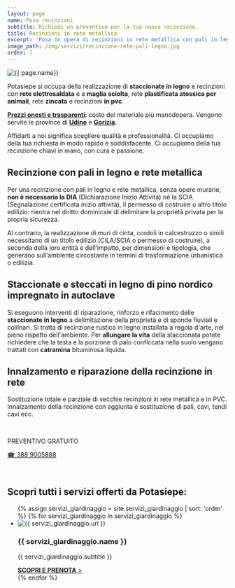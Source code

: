 ```yaml
---
layout: page
name: Posa recinzioni
subtitle: Richiedi un preventivo per la tua nuova recinzione.
title: Recinzioni in rete metallica
excerpt: 'Posa in opera di recinzioni in rete metallica con pali in legno o ferro, rete plastificata atossica per animali, zincata, elettrosaldata. Udine e Gorizia.'
image_path: /img/servizi/recinzione-rete-pali-legno.jpg
order: 7
---
```

<img src="{{ page.image_path }}" alt="{{ page.name}}" title="{{ page.name }}"/>

Potasiepe si occupa della realizzazione di **staccionate in legno** e recinzioni con **rete elettrosaldata** e a  **maglia sciolta**, rete **plastificata atossica per animali**, rete **zincata** e recinzioni **in pvc**.

**[Prezzi onesti e trasparenti](/prezzi/ "prezzi economici e onesti")**: costo del materiale più manodopera.
Vengono servite le province di **[Udine](/giardinaggio-udine/ "Potasiepe è giardiniere a Udine")** e **[Gorizia](/gorizia/ "Potasiepe è giardiniere a Gorizia")**.

Affidarti a noi significa scegliere qualità e professionalità. Ci occupiamo della tua richiesta in modo rapido e soddisfacente. Ci occupiamo della tua recinzione chiavi in mano, con cura e passione.

## Recinzione con pali in legno e rete metallica

Per una recinzione con pali in legno e rete metallica, senza opere murarie, **non è necessaria la DIA**
(Dichiarazione Inizio Attività) né la SCIA (Segnalazione certificata inizio attività), il permesso di costruire o
altro titolo edilizio: rientra nel diritto dominicale di delimitare la proprietà privata per la propria sicurezza.

Al contrario, la realizzazione di muri di cinta, cordoli in calcestruzzo o simili necessitano di un
titolo edilizio (CILA/SCIA o permesso di costruire), a seconda della loro entità e dell’impatto, per dimensioni e
tipologia, che generano sull’ambiente circostante in termini di trasformazione urbanistica o edilizia.


## Staccionate e steccati in legno di pino nordico impregnato in autoclave

Si eseguono interventi di riparazione, rinforzo e rifacimento delle **staccionate in legno** a delimitazione della proprietà e di sponde fluviali e collinari. Si tratta di recinzione rustica in legno installata a regola d'arte, nel pieno rispetto dell'ambiente. Per **allungare la vita** della staccionata potete richiedere che la testa e la porzione di palo conficcata nella suolo vengano trattati con **catramina** bituminosa liquida.

## Innalzamento e riparazione della recinzione in rete

Sostituzione totale e parziale di vecchie recinzioni in rete metallica e in PVC. Innalzamento della recinzione con
aggiunta e sostituzione di pali, cavi, tendi cavi ecc.

<br/>
<div class="text-center">
  <p class="h3">PREVENTIVO GRATUITO</p>
  <a title="Chiama adesso per un preventivo gratuito e senza impegno" href="tel:+393889005888" class="button">&#9742; 388 9005888</a>
</div>
<br/><br/>

## Scopri tutti i servizi offerti da Potasiepe:

<div class="list-collection">
<ul>
  {% assign servizi_giardinaggio = site.servizi_giardinaggio | sort: 'order' %}
  {% for servizi_giardinaggio in servizi_giardinaggio %}
		<li>
      <img src="{% include relative-src.html src=servizi_giardinaggio.image_path %}" alt="{{ servizi_giardinaggio.url }}">
			<h3>{{ servizi_giardinaggio.name }}</h3>
      <p>{{ servizi_giardinaggio.subtitle }}</p>
			<a href="{{ site.baseurl }}{{ servizi_giardinaggio.url }}" title="{{ servizi_giardinaggio.url }}"><strong>SCOPRI E PRENOTA</strong> &gt;</a>
		</li>
	{% endfor %}
</ul>
</div>
